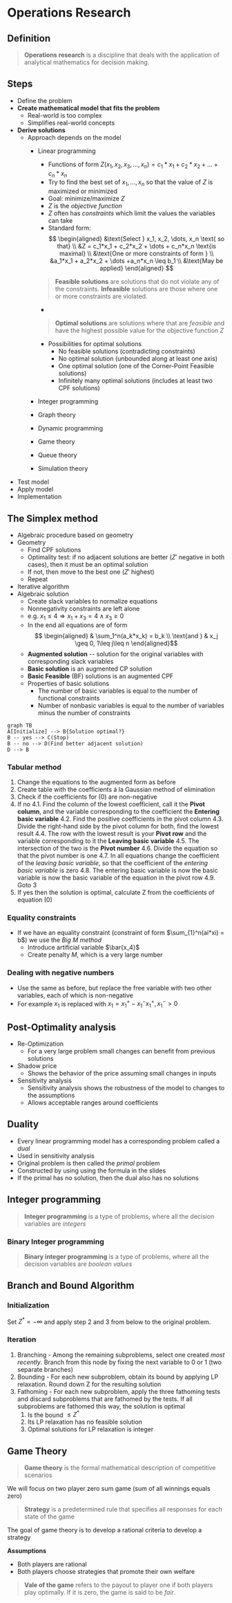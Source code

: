 Operations Research
================
## Definition
> **Operations research** is a discipline that deals with the application of analytical mathematics for decision making.

## Steps
* Define the problem
* **Create mathematical model that fits the problem**
	* Real-world is too complex
	* Simplifies real-world concepts
* **Derive solutions**
	* Approach depends on the model
		* Linear programming
			* Functions of form $Z(x_1,x_2,x_3, \dots, x_n) = c_1*x_1 + c_2*x_2 + \dots + c_n*x_n$
			* Try to find the best set of $x_1, \dots, x_n$ so that the value of $Z$ is maximized or minimized
			* Goal: minimize/maximize $Z$
			* $Z$ is the *objective function*
			* $Z$ often has *constraints* which limit the values the variables can take
			* Standard form:
$$
\begin{aligned}
&\text{Select } x_1, x_2, \dots, x_n \text{ so that} \\
&Z = c_1*x_1 + c_2*x_2 + \dots + c_n*x_n \text{is maximal} \\
&\text{One or more constraints of form } \\
&a_1*x_1 + a_2*x_2 + \dots +a_n*x_n \leq b_1 \\
&\text{May be applied}
\end{aligned}
$$
			> **Feasible solutions** are solutions that do not violate any of the constraints. **Infeasible** solutions are those where one or more constraints are violated.
 
			 * &nbsp;
 
			> **Optimal solutions** are solutions where that are *feasible* and have the highest possible value for the objective function $Z$
			
			* Possibilities for optimal solutions
				* No feasible solutions (contradicting constraints)
				* No optimal solution (unbounded along at least one axis)
				* One optimal solution (one of the Corner-Point Feasible solutions)
				* Infinitely many optimal solutions (includes at least two CPF solutions)
		* Integer programming
		* Graph theory
		* Dynamic programming
		* Game theory
		* Queue theory
		* Simulation theory
* Test model
* Apply model
* Implementation

## The Simplex method

* Algebraic procedure based on geometry
* Geometry
	* Find CPF solutions
	* Optimality test: if no adjacent solutions are better ($Z'$ negative in both cases), then it must be an optimal solution
	* If not, then move to the best one ($Z'$ highest)
	* Repeat
* Iterative algorithm
* Algebraic solution
	* Create slack variables to normalize equations
	* Nonnegativity constraints are left alone
	* e.g. $x_1 \leq 4 \Rightarrow x_1+x_3 = 4 \land x_3 \geq 0$
	* In the end all equations are of form $$ \begin{aligned}
& \sum_1^n(a_k*x_k) = b_k \\
\text{and } & x_j \geq 0, 1\leq j\leq n
\end{aligned}$$
	* **Augmented solution** -- solution for the original variables with corresponding slack variables
	* **Basic solution** is an augmented CP solution
	* **Basic Feasible** (BF) solutions is an augmented CPF
	* Properties of basic solutions
		* The number of basic variables is equal to the number of functional constraints
		* Number of nonbasic variables is equal to the number of variables minus the number of constraints

```mermaid
graph TB
A[Initialize] --> B{Solution optimal?}
B -- yes --> C(Stop)
B -- no --> D(Find better adjacent solution)
D --> B
```

### Tabular method

1. Change the equations to the augmented form as before
2. Create table with the coefficients á la Gaussian method of elimination
3. Check if the coefficients for $(0)$ are non-negative
4. If no
	4.1. Find the column of the lowest coefficient, call it the **Pivot column**, and the variable corresponding to the coefficient the **Entering basic variable**
	4.2. Find the positive coefficients in the pivot column
	4.3. Divide the right-hand side by the pivot column for both, find the lowest result
	4.4. The row with the lowest result is your **Pivot row** and the variable corresponding to it the **Leaving basic variable**
	4.5. The intersection of the two is the **Pivot number**
	4.6. Divide the equation so that the pivot number is one
	4.7. In all equations change the coefficient of the *leaving basic variable*, so that the coefficient of the *entering basic variable* is zero
	4.8. The entering basic variable is now the basic variable is now the basic variable of the equation in the pivot row
	4.9. Goto 3
5. If yes then the solution is optimal, calculate Z from the coefficients of equation $(0)$

### Equality constraints

* If we have an equality constraint (constraint of form $\sum_{1}^n(ai*xi) = b$) we use the *Big $M$ method*
	* Introduce artificial variable $\bar{x_4}$
	* Create penalty $M$, which is a very large number

### Dealing with negative numbers

* Use the same as before, but replace the free variable with two other variables, each of which is non-negative
* For example $x_1$ is replaced with $x_1 = x_1^+ -x_1^- x_1^+,x_1^- > 0$

## Post-Optimality analysis

* Re-Optimization
	* For a very large problem small changes can benefit from previous solutions
* Shadow price
	* Shows the behavior of the price assuming small changes in inputs
* Sensitivity analysis
	* Sensitivity analysis shows the robustness of the model to changes to the assumptions
	* Allows acceptable ranges around coefficients

## Duality

* Every linear programming model has a corresponding problem called a *dual*
* Used in sensitivity analysis
* Original problem is then called the *primal* problem
* Constructed by using using the formula in the slides
* If the primal has no solution, then the dual also has no solutions

## Integer programming

> **Integer programming** is a type of problems, where all the decision variables are *integers*

### Binary Integer programming

> **Binary integer programming** is a type of problems, where all the decision variables are *boolean values*

## Branch and Bound Algorithm
### Initialization
Set $Z^* = -\infty$ and apply step 2 and 3 from below to the original problem. 
### Iteration
1. Branching - Among the remaining subproblems, select one created *most recently*. Branch from this node by fixing the next variable to 0 or 1 (two separate branches)
2. Bounding - For each new subproblem, obtain its bound by applying LP relaxation. Round down Z for the resulting solution
3. Fathoming - For each new subproblem, apply the three fathoming tests and discard subproblems that are fathomed by the tests. If all subproblems are fathomed this way, the solution is optimal
	1. Is the bound $\leq Z^*$
	2. Its LP relaxation has no feasible solution
	3. Optimal solutions for LP relaxation is integer

## Game Theory

> **Game theory** is the formal mathematical description of competitive scenarios

We will focus on two player zero sum game (sum of all winnings equals zero)

> **Strategy** is a predetermined rule that specifies all responses for each state of the game

The goal of game theory is to develop a rational criteria to develop a strategy

**Assumptions**

* Both players are rational
* Both players choose strategies that promote their own welfare

> **Vale of the game** refers to the payout to player one if both players play optimally. If it is zero, the game is said to be *fair*.
